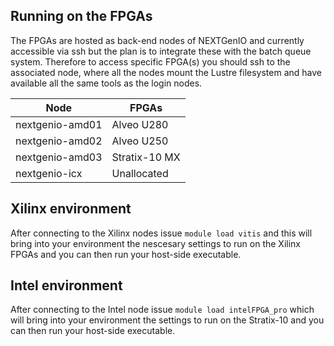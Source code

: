 ## Running on the FPGAs

The FPGAs are hosted as back-end nodes of NEXTGenIO and currently accessible via ssh but the plan is to integrate these with the batch queue system. Therefore to access specific FPGA(s) you should ssh to the associated node, where all the nodes mount the Lustre filesystem and have available all the same tools as the login nodes.

| Node  | FPGAs | 
| ------------- | ------------- | 
| nextgenio-amd01  | Alveo U280  | 
| nextgenio-amd02  | Alveo U250  | 
| nextgenio-amd03  | Stratix-10 MX  | 
| nextgenio-icx | Unallocated |

## Xilinx environment

After connecting to the Xilinx nodes issue `module load vitis` and this will bring into your environment the nescesary settings to run on the Xilinx FPGAs and you can then run your host-side executable.

## Intel environment

After connecting to the Intel node issue `module load intelFPGA_pro` which will bring into your environment the settings to run on the Stratix-10 and you can then run your host-side executable.
